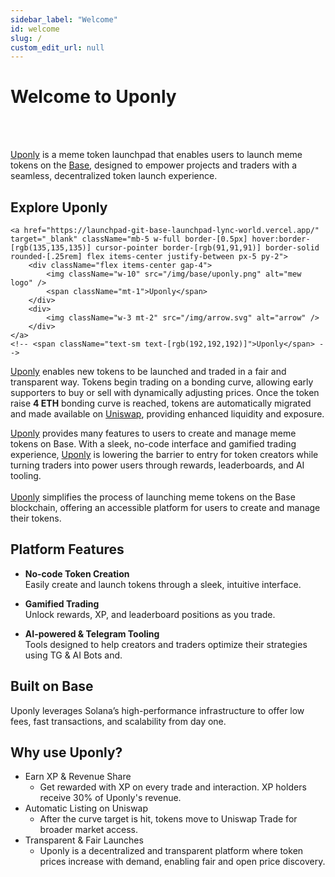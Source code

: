 ```yaml
---
sidebar_label: "Welcome"
id: welcome
slug: /
custom_edit_url: null
---
```


# Welcome to Uponly

<!-- <div className="flex flex-col items-center">
    <img src="/img/cover.png" alt="Base Cover" />
</div> -->
<br>
</br>

[Uponly](https://launchpad-git-base-launchpad-lync-world.vercel.app/) is a meme token launchpad that enables users to launch meme tokens on the [Base](https://www.base.org/), designed to empower projects and traders with a seamless, decentralized token launch experience.<br/>

## Explore Uponly

<div className="flex items-center flex-col mb-5">

    <a href="https://launchpad-git-base-launchpad-lync-world.vercel.app/" target="_blank" className="mb-5 w-full border-[0.5px] hover:border-[rgb(135,135,135)] cursor-pointer border-[rgb(91,91,91)] border-solid rounded-[.25rem] flex items-center justify-between px-5 py-2">
        <div className="flex items-center gap-4">
            <img className="w-10" src="/img/base/uponly.png" alt="mew logo" />
            <span className="mt-1">Uponly</span>
        </div>
        <div>
            <img className="w-3 mt-2" src="/img/arrow.svg" alt="arrow" />
        </div>
    </a>
    <!-- <span className="text-sm text-[rgb(192,192,192)]">Uponly</span> -->

</div>

[Uponly](https://launchpad-git-base-launchpad-lync-world.vercel.app/) enables new tokens to be launched and traded in a fair and transparent way. Tokens begin trading on a bonding curve, allowing early supporters to buy or sell with dynamically adjusting prices. Once the token raise **4 ETH** bonding curve is reached, tokens are automatically migrated and made available on [Uniswap](https://app.uniswap.org/explore/tokens), providing enhanced liquidity and exposure.

[Uponly](https://launchpad-git-base-launchpad-lync-world.vercel.app/) provides many features to users to create and manage meme tokens on Base. With a sleek, no-code interface and gamified trading experience, [Uponly](https://launchpad-git-base-launchpad-lync-world.vercel.app/) is lowering the barrier to entry for token creators while turning traders into power users through rewards, leaderboards, and AI tooling. <br></br>
[Uponly](https://launchpad-git-base-launchpad-lync-world.vercel.app/) simplifies the process of launching meme tokens on the Base blockchain, offering an accessible platform for users to create and manage their tokens.

## Platform Features

- **No-code Token Creation**  
  Easily create and launch tokens through a sleek, intuitive interface.

- **Gamified Trading**  
  Unlock rewards, XP, and leaderboard positions as you trade.

- **AI-powered & Telegram Tooling**  
  Tools designed to help creators and traders optimize their strategies using TG & AI Bots and.

## Built on Base

Uponly leverages Solana’s high-performance infrastructure to offer low fees, fast transactions, and scalability from day one.

## Why use Uponly?

- Earn XP & Revenue Share
  - Get rewarded with XP on every trade and interaction. XP holders receive 30% of Uponly's revenue.
- Automatic Listing on Uniswap
  - After the curve target is hit, tokens move to Uniswap Trade for broader market access.
- Transparent & Fair Launches
  - Uponly is a decentralized and transparent platform where token prices increase with demand, enabling fair and open price discovery.
